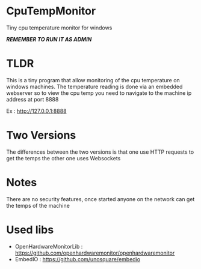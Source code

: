 # CpuTempMonitor
Tiny cpu temperature monitor for windows

 ***REMEMBER TO RUN IT AS ADMIN***

# TLDR
This is a tiny program that allow monitoring of the cpu temperature on windows machines. 
The temperature reading is done via an embedded webserver so to view the cpu temp you need to navigate to the machine ip address at port 8888

Ex : http://127.0.0.1:8888

# Two Versions
The differences between the two versions is that one use HTTP requests to get the temps the other one uses Websockets

# Notes
There are no security features, once started anyone on the network can get the temps of the machine

# Used libs
- OpenHardwareMonitorLib : https://github.com/openhardwaremonitor/openhardwaremonitor
- EmbedIO : https://github.com/unosquare/embedio
